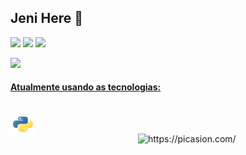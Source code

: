 ## Jeni Here 👋


<div
  
  <a href="https://www.instagram.com/pauloejeni/" target="_blank"><img src="https://img.shields.io/badge/-Instagram-%23E4405F?style=for-the-badge&logo=instagram&logoColor=white" target="_blank"></a>
  <a href = "mailto:sitiodoradichooo@gmail.com"><img src="https://img.shields.io/badge/-Gmail-%23333?style=for-the-badge&logo=gmail&logoColor=white" target="_blank"></a>
  <a href="https://www.linkedin.com/in/jenifer-dalcin-7a4869231/" target="_blank"><img src="https://img.shields.io/badge/-LinkedIn-%230077B5?style=for-the-badge&logo=linkedin&logoColor=white" target="_blank"></a> 
</div>



<div align="left">
  <a href="https://github.com/JeniferDalcin">
  <img height="180em" src="https://github-readme-stats.vercel.app/api?username=JeniferDalcin&show_icons=true&theme=radical&include_all_commits=true&count_private=true"/>

</div>
  
  #### Atualmente usando as tecnologias:
  
  <div 
  style="display: inline_block"><br>
  <img align="center" alt="Rafa-Python" height="30" width="40" src="https://raw.githubusercontent.com/devicons/devicon/master/icons/python/python-original.svg">
</div>
  
  
<div
  <a href="https://picasion.com/"><img src="https://i.picasion.com/pic92/b5694424c2a43d1443027633fae7b358.gif" width="300" height="300" border="0" align="right" alt="https://picasion.com/" /></a><br /></a>
</div>
  

##
  


